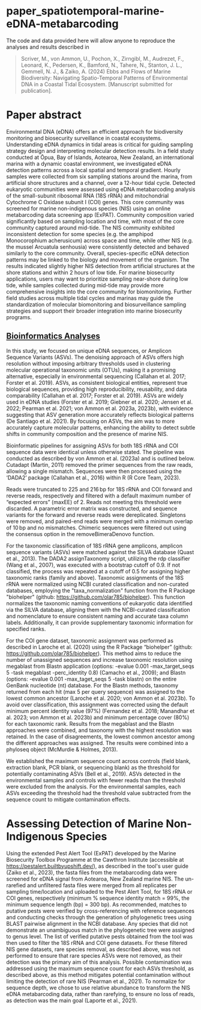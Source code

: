 # paper_spatiotemporal-marine-eDNA-metabarcoding
The code and data provided here will allow anyone to reproduce the analyses and results described in
> Scriver, M., von Ammon, U., Pochon, X., Zirngibl, M., Audrezet, F., Leonard, K., Pedersen, K., Bamford, N., Tahere, N., Stanton, J. L., Gemmell, N. J., & Zaiko, A. (2024) Ebbs and Flows of Marine Biodiversity: Navigating Spatio-Temporal Patterns of Environmental DNA in a Coastal Tidal Ecosystem. [Manuscript submitted for publication].

# Paper abstract
Environmental DNA (eDNA) offers an efficient approach for biodiversity monitoring and biosecurity surveillance in coastal ecosystems. Understanding eDNA dynamics in tidal areas is critical for guiding sampling strategy design and interpreting molecular detection results. In a field study conducted at Ōpua, Bay of Islands, Aotearoa, New Zealand, an international marina with a dynamic coastal environment, we investigated eDNA detection patterns across a local spatial and temporal gradient. Hourly samples were collected from six sampling stations around the marina, from artificial shore structures and a channel, over a 12-hour tidal cycle. Detected eukaryotic communities were assessed using eDNA metabarcoding analysis of the small-subunit ribosomal RNA (18S rRNA) and mitochondrial Cytochrome C Oxidase subunit I (COI) genes. This core community was screened for marine non-indigenous species (NIS) using an online metabarcoding data screening app (ExPAT). Community composition varied significantly based on sampling location and time, with most of the core community captured around mid-tide. The NIS community exhibited inconsistent detection for some species (e.g. the amphipod Monocorophium acherusicum) across space and time, while other NIS (e.g. the mussel Arcuatula senhousia) were consistently detected and behaved similarly to the core community. Overall, species-specific eDNA detection patterns may be linked to the biology and movement of the organism. The results indicated slightly higher NIS detection from artificial structures at the shore stations and within 2 hours of low tide. For marine biosecurity applications, users may want to prioritize sampling near-shore during low tide, while samples collected during mid-tide may provide more comprehensive insights into the core community for biomonitoring. Further field studies across multiple tidal cycles and marinas may guide the standardization of molecular biomonitoring and biosurveillance sampling strategies and support their broader integration into marine biosecurity programs.

## [Bioinformatics Analyses](https://github.com/Michellescr/paper_spatiotemporal-marine-eDNA-metabarcoding/tree/main/analyses)

In this study, we focused on unique eDNA sequences, or Amplicon Sequence Variants (ASVs). The denoising approach of ASVs offers high resolution without imposing arbitrary thresholds used in clustering molecular operational taxonomic units (OTUs), making it a promising alternative, especially in environmental sequencing (Callahan et al. 2017; Forster et al. 2019). ASVs, as consistent biological entities, represent true biological sequences, providing high reproducibility, reusability, and data comparability (Callahan et al. 2017; Forster et al. 2019). ASVs are widely used in eDNA studies (Forster et al. 2019; Giebner et al. 2020; Jensen et al. 2022; Pearman et al. 2021; von Ammon et al. 2023a, 2023b), with evidence suggesting that ASV generation more accurately reflects biological patterns (De Santiago et al. 2021). By focusing on ASVs, the aim was to more accurately capture molecular patterns, enhancing the ability to detect subtle shifts in community composition and the presence of marine NIS.

Bioinformatic pipelines for assigning ASVs for both 18S rRNA and COI sequence data were identical unless otherwise stated. The pipeline was conducted as described by von Ammon et al. (2023a) and is outlined below. Cutadapt (Martin, 2011) removed the primer sequences from the raw reads, allowing a single mismatch. Sequences were then processed using the ‘DADA2’ package (Callahan et al., 2016) within R (R Core Team, 2023).

Reads were truncated to 225 and 216 bp for 18S rRNA and COI forward and reverse reads, respectively and filtered with a default maximum number of “expected errors” (maxEE) of 2. Reads not meeting this threshold were discarded. A parametric error matrix was constructed, and sequence variants for the forward and reverse reads were dereplicated. Singletons were removed, and paired-end reads were merged with a minimum overlap of 10 bp and no mismatches. Chimeric sequences were filtered out using the consensus option in the removeBimeraDenovo function.

For the taxonomic classification of 18S rRNA gene amplicons, amplicon sequence variants (ASVs) were matched against the SILVA database (Quast et al., 2013). The DADA2 assignTaxonomy script, utilizing the rdp classifier (Wang et al., 2007), was executed with a bootstrap cutoff of 0.9. If not classified, the process was repeated at a cutoff of 0.5 for assigning higher taxonomic ranks (family and above). Taxonomic assignments of the 18S rRNA were normalized using NCBI curated classification and non-curated databases, employing the "taxa_normalization" function from the R Package "biohelper" (github: https://github.com/olar785/biohelper). This function normalizes the taxonomic naming conventions of eukaryotic data identified via the SILVA database, aligning them with the NCBI-curated classification and nomenclature to ensure consistent naming and accurate taxa column labels. Additionally, it can provide supplementary taxonomic information for specified ranks.

For the COI gene dataset, taxonomic assignment was performed as described in Laroche et al. (2020) using the R Package “biohelper” (github: https://github.com/olar785/biohelper).  This method aims to reduce the number of unassigned sequences and increase taxonomic resolution using megablast from Blastn application (options: -evalue 0.001 -max_target_seqs 5 -task megablast -perc_identity 0.8) (Camacho et al., 2009); and Blastn (options: -evalue 0.001 -max_taget_seqs 5 -task blastn) on the entire GenBank nucleotide (nt) database. For the Blastn methods, taxonomy returned from each hit (max 5 per query sequence) was assigned to the lowest common ancestor (Laroche et al. 2020; von Ammon et al. 2023b). To avoid over classification, this assignment was corrected using the default minimum percent identity value (97%) (Fernandez et al. 2018; Manandhar et al. 2023; von Ammon et al. 2023b) and minimum percentage cover (80%) for each taxonomic rank. Results from the megablast and the Blastn approaches were combined, and taxonomy with the highest resolution was retained. In the case of disagreements, the lowest common ancestor among the different approaches was assigned. The results were combined into a phyloseq object (McMurdie & Holmes, 2013).

We established the maximum sequence count across controls (field blank, extraction blank, PCR blank, or sequencing blank) as the threshold for potentially contaminating ASVs (Bell et al., 2019). ASVs detected in the environmental samples and controls with fewer reads than the threshold were excluded from the analysis. For the environmental samples, each ASVs exceeding the threshold had the threshold value subtracted from the sequence count to mitigate contamination effects.

# Assessing Detection of Marine Non-Indigenous Species 
Using the extended Pest Alert Tool (ExPAT) developed by the Marine Biosecurity Toolbox Programme at the Cawthron Institute (accessible at https://pestalert.builtbyupshift.dev/), as described in the tool's user guide (Zaiko et al., 2023), the fasta files from the metabarcoding data were screened for eDNA signal from Aotearoa, New Zealand marine NIS. The un-rarefied and unfiltered fasta files were merged from all replicates per sampling time/location and uploaded to the Pest Alert Tool, for 18S rRNA or COI genes, respectively (minimum % sequence identity match = 99%, the minimum sequence length (bp) = 300 bp). As recommended, matches to putative pests were verified by cross-referencing with reference sequences and conducting checks through the generation of phylogenetic trees using BLAST pairwise alignment in the NCBI database. Any species that did not demonstrate an unambiguous match in the phylogenetic tree were assigned to genus level. The list of verified putative pests obtained from the tool was then used to filter the 18S rRNA and COI gene datasets. For these filtered NIS gene datasets, rare species removal, as described above, was not performed to ensure that rare species ASVs were not removed, as their detection was the primary aim of this analysis. Possible contamination was addressed using the maximum sequence count for each ASVs threshold, as described above, as this method mitigates potential contamination without limiting the detection of rare NIS (Pearman et al., 2021). To normalize for sequence depth, we chose to use relative abundance to transform the NIS eDNA metabarcoding data, rather than rarefying, to ensure no loss of reads, as detection was the main goal (Laporte et al., 2021). 
